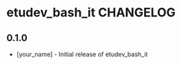etudev_bash_it CHANGELOG
========================

0.1.0
-----
- [your_name] - Initial release of etudev_bash_it
